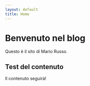 ```yaml
---
layout: default
title: Home
---
```


# Benvenuto nel blog

Questo è il sito di Mario Russo.

## Test del contenuto

Il contenuto seguirà!